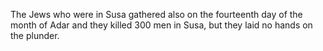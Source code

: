 The Jews who were in Susa gathered also on the fourteenth day of the month of Adar and they killed 300 men in Susa, but they laid no hands on the plunder.
